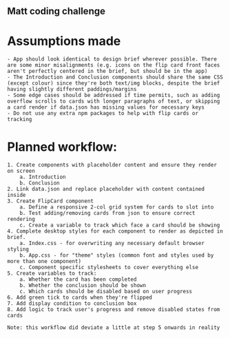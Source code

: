 ## Matt coding challenge

# Assumptions made
    - App should look identical to design brief wherever possible. There are some minor misalignments (e.g. icons on the flip card front faces aren't perfectly centered in the brief, but should be in the app)
    - The Introduction and Conclusion components should share the same CSS (except colour) since they're both text/img blocks, despite the brief having slightly different paddings/margins
    - Some edge cases should be addressed if time permits, such as adding overflow scrolls to cards with longer paragraphs of text, or skipping a card render if data.json has missing values for necessary keys
    - Do not use any extra npm packages to help with flip cards or tracking

# Planned workflow:
    1. Create components with placeholder content and ensure they render on screen
        a. Introduction
        b. Conclusion
    2. Link data.json and replace placeholder with content contained inside
    3. Create FlipCard component
        a. Define a responsive 2-col grid system for cards to slot into
        b. Test adding/removing cards from json to ensure correct rendering
        c. Create a variable to track which face a card should be showing
    4. Complete desktop styles for each component to render as depicted in brief.
        a. Index.css - for overwriting any necessary default browser styling 
        b. App.css - for "theme" styles (common font and styles used by more than one component)
        c. Component specific stylesheets to cover everything else
    5. Create variables to track:
        a. Whether the card has been completed
        b. Whether the conclusion should be shown
        c. Which cards should be disabled based on user progress
    6. Add green tick to cards when they're flipped
    7. Add display condition to conclusion box
    8. Add logic to track user's progress and remove disabled states from cards

    Note: this workflow did deviate a little at step 5 onwards in reality